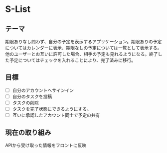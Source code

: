 # S-List
## テーマ
期限ありなし問わず、自分の予定を表示するアプリケーション。期限ありの予定についてはカレンダーに表示、期限なしの予定については一覧として表示する。他のユーザーとお互いに許可した場合、相手の予定も見れるようになる。終了した予定についてはチェックを入れることにより、完了済みに移行。

## 目標
- [ ] 自分のアカウントへサインイン
- [ ] 自分のタスクを投稿
- [ ] タスクの削除
- [ ] タスクを完了状態にできるようにする。
- [ ] 互いに承認したアカウント同士で予定の共有

## 現在の取り組み
APIから受け取った情報をフロントに反映